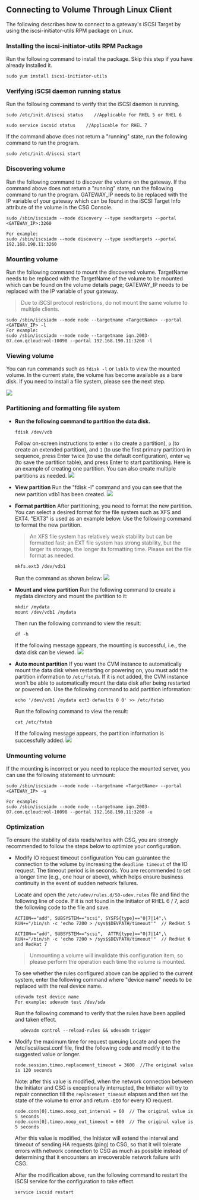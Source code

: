 ## Connecting to Volume Through Linux Client
The following describes how to connect to a gateway's iSCSI Target by using the iscsi-initiator-utils RPM package on Linux.

### Installing the iscsi-initiator-utils RPM Package 
Run the following command to install the package. Skip this step if you have already installed it.
```
sudo yum install iscsi-initiator-utils
```

### Verifying iSCSI daemon running status
Run the following command to verify that the iSCSI daemon is running.
```
sudo /etc/init.d/iscsi status    //Applicable for RHEL 5 or RHEL 6

sudo service iscsid status    //Applicable for RHEL 7
```

If the command above does not return a "running" state, run the following command to run the program.
```
sudo /etc/init.d/iscsi start    
```

### Discovering volume
Run the following command to discover the volume on the gateway. If the command above does not return a "running" state, run the following command to run the program. GATEWAY_IP needs to be replaced with the IP variable of your gateway which can be found in the iSCSI Target Info attribute of the volume in the CSG Console.
```
sudo /sbin/iscsiadm --mode discovery --type sendtargets --portal <GATEWAY_IP>:3260  
 
For example:
sudo /sbin/iscsiadm --mode discovery --type sendtargets --portal 192.168.190.11:3260
```

### Mounting volume
Run the following command to mount the discovered volume. TargetName needs to be replaced with the TargetName of the volume to be mounted which can be found on the volume details page; GATEWAY_IP needs to be replaced with the IP variable of your gateway.
>Due to iSCSI protocol restrictions, do not mount the same volume to multiple clients.

```
sudo /sbin/iscsiadm --mode node --targetname <TargetName> --portal <GATEWAY_IP> -l 
For example:
sudo /sbin/iscsiadm --mode node --targetname iqn.2003-07.com.qcloud:vol-10098 --portal 192.168.190.11:3260 -l
```

### Viewing volume
You can run commands such as `fdisk -l` or `lsblk` to view the mounted volume. In the current state, the volume has become available as a bare disk. If you need to install a file system, please see the next step.

![](https://main.qcloudimg.com/raw/616893311123b8912d996821a53511a2.png)

### Partitioning and formatting file system
- **Run the following command to partition the data disk.**
	```
	fdisk /dev/vdb
	```
	
	Follow on-screen instructions to enter `n` (to create a partition), `p` (to create an extended partition), and `1` (to use the first primary partition) in sequence, press Enter twice (to use the default configuration), enter `wq` (to save the partition table), and press Enter to start partitioning. Here is an example of creating one partition. You can also create multiple partitions as needed.
	![](https://main.qcloudimg.com/raw/626e704268a87000aa443ed781ce7849.png)
	
- **View partition**
	Run the "fdisk -l" command and you can see that the new partition vdb1 has been created.
	![](https://main.qcloudimg.com/raw/743c1027c37f8dfb3dec48f40da93ff8.png)
	
	
- **Format partition**
	After partitioning, you need to format the new partition. You can select a desired format for the file system such as XFS and EXT4. "EXT3" is used as an example below. Use the following command to format the new partition.
	>An XFS file system has relatively weak stability but can be formatted fast; an EXT file system has strong stability, but the larger its storage, the longer its formatting time. Please set the file format as needed.
	
	```
	mkfs.ext3 /dev/vdb1
	```
	Run the command as shown below:
	![](https://main.qcloudimg.com/raw/d54b711e170ff000ef5a360a0e9ce381.png)

- **Mount and view partition**
	Run the following command to create a mydata directory and mount the partition to it:
	```
	mkdir /mydata
	mount /dev/vdb1 /mydata
	```

	Then run the following command to view the result:
	```
	df -h
	```
	
	If the following message appears, the mounting is successful, i.e., the data disk can be viewed.
	![](https://main.qcloudimg.com/raw/e2b0a2d9bc5d99989cc4873637cf540a.png)
	
- 	**Auto mount partition**
	If you want the CVM instance to automatically mount the data disk when restarting or powering on, you must add the partition information to `/etc/fstab`. If it is not added, the CVM instance won't be able to automatically mount the data disk after being restarted or powered on. Use the following command to add partition information:
	```
	echo '/dev/vdb1 /mydata ext3 defaults 0 0' >> /etc/fstab
	```

	Run the following command to view the result:
	```
	cat /etc/fstab
	```

	If the following message appears, the partition information is successfully added.
	![](https://main.qcloudimg.com/raw/fcf8458823bae33e434a33687cc95922.png)
	
	
### Unmounting volume
If the mounting is incorrect or you need to replace the mounted server, you can use the following statement to unmount:
```
sudo /sbin/iscsiadm --mode node --targetname <TargetName> --portal <GATEWAY_IP> -u
 
For example:
sudo /sbin/iscsiadm --mode node --targetname iqn.2003-07.com.qcloud:vol-10098 --portal 192.168.190.11:3260 -u
```

### Optimization

To ensure the stability of data reads/writes with CSG, you are strongly recommended to follow the steps below to optimize your configuration.

- Modify IO request timeout configuration
  You can guarantee the connection to the volume by increasing the `deadline timeout` of the IO request. The timeout period is in seconds. You are recommended to set a longer time (e.g., one hour or above), which helps ensure business continuity in the event of sudden network failures.
  
  Locate and open the `/etc/udev/rules.d/50-udev.rules` file and find the following line of code. If it is not found in the Initiator of RHEL 6 / 7, add the following code to the file and save.
	```
	ACTION=="add", SUBSYSTEM=="scsi", SYSFS{type}=="0|7|14",\
	RUN+="/bin/sh -c 'echo 7200 > /sys$$DEVPATH/timeout'"  // RedHat 5
	
	ACTION=="add", SUBSYSTEM=="scsi",  ATTR{type}=="0|7|14",\
	RUN+="/bin/sh -c 'echo 7200 > /sys$$DEVPATH/timeout'"  // RedHat 6 and RedHat 7
	```
	
  >Unmounting a volume will invalidate this configuration item, so please perform the operation each time the volume is mounted.
  
  To see whether the rules configured above can be applied to the current system, enter the following command where "device name" needs to be replaced with the real device name.
  	
	```
	udevadm test device name
	For example: udevadm test /dev/sda
	```
	Run the following command to verify that the rules have been applied and taken effect.
  ```
	udevadm control --reload-rules && udevadm trigger 
	```
  
	
- Modify the maximum time for request queuing
  Locate and open the /etc/iscsi/iscsi.conf file, find the following code and modify it to the suggested value or longer.
	```
	node.session.timeo.replacement_timeout = 3600  //The original value is 120 seconds
	```
	
	Note: after this value is modified, when the network connection between the Initiator and CSG is exceptionally interrupted, the Initiator will try to repair connection till the `replacement_timeout` elapses and then set the state of the volume to error and return `-EIO` for every IO request.
	```
	node.conn[0].timeo.noop_out_interval = 60  // The original value is 5 seconds
	node.conn[0].timeo.noop_out_timeout = 600  // The original value is 5 seconds
	```
	
	After this value is modified, the Initiator will extend the interval and timeout of sending HA requests (ping) to CSG, so that it will tolerate errors with network connection to CSG as much as possible instead of determining that it encounters an irrecoverable network failure with CSG.
	
	After the modification above, run the following command to restart the iSCSI service for the configuration to take effect.
	```
	service iscsid restart 
	```
	



